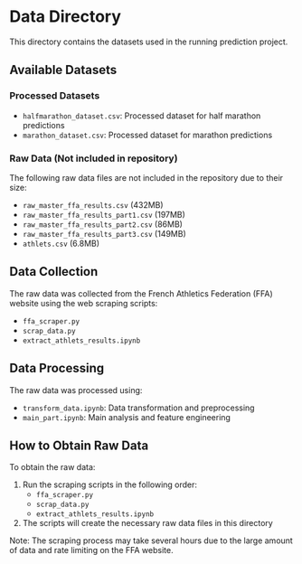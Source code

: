 # Data Directory

This directory contains the datasets used in the running prediction project.

## Available Datasets

### Processed Datasets
- `halfmarathon_dataset.csv`: Processed dataset for half marathon predictions
- `marathon_dataset.csv`: Processed dataset for marathon predictions

### Raw Data (Not included in repository)
The following raw data files are not included in the repository due to their size:
- `raw_master_ffa_results.csv` (432MB)
- `raw_master_ffa_results_part1.csv` (197MB)
- `raw_master_ffa_results_part2.csv` (86MB)
- `raw_master_ffa_results_part3.csv` (149MB)
- `athlets.csv` (6.8MB)

## Data Collection

The raw data was collected from the French Athletics Federation (FFA) website using the web scraping scripts:
- `ffa_scraper.py`
- `scrap_data.py`
- `extract_athlets_results.ipynb`

## Data Processing

The raw data was processed using:
- `transform_data.ipynb`: Data transformation and preprocessing
- `main_part.ipynb`: Main analysis and feature engineering

## How to Obtain Raw Data

To obtain the raw data:
1. Run the scraping scripts in the following order:
   - `ffa_scraper.py`
   - `scrap_data.py`
   - `extract_athlets_results.ipynb`
2. The scripts will create the necessary raw data files in this directory

Note: The scraping process may take several hours due to the large amount of data and rate limiting on the FFA website.